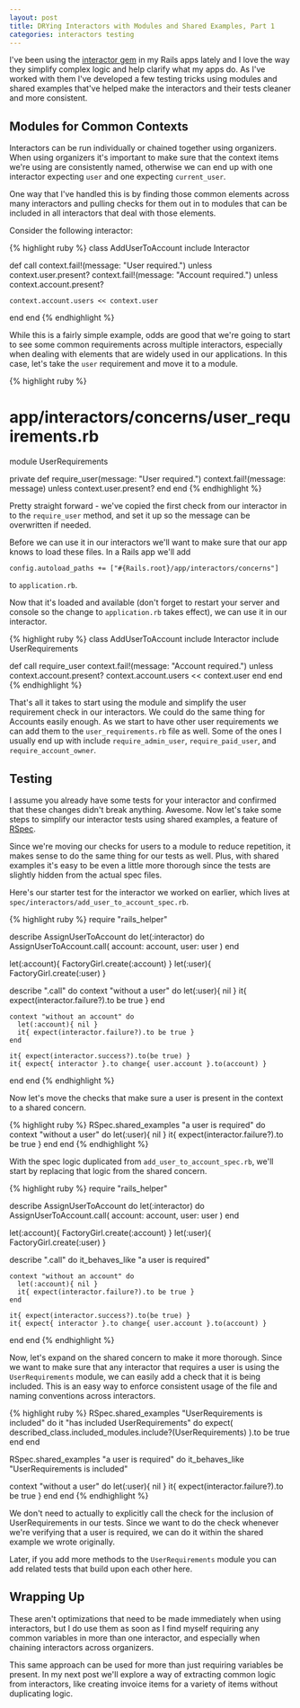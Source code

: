 ```yaml
---
layout: post
title: DRYing Interactors with Modules and Shared Examples, Part 1
categories: interactors testing
---
```


I've been using the [interactor gem](https://github.com/collectiveidea/interactor) in my Rails apps lately and I love the way they simplify complex logic and help clarify what my apps do. As I've worked with them I've developed a few testing tricks using modules and shared examples that've helped make the interactors and their tests cleaner and more consistent.

## Modules for Common Contexts

Interactors can be run individually or chained together using organizers. When using organizers it's important to make sure that the context items we're using are consistently named, otherwise we can end up with one interactor expecting `user` and one expecting `current_user`.

One way that I've handled this is by finding those common elements across many interactors and pulling checks for them out in to modules that can be included in all interactors that deal with those elements.

Consider the following interactor:

{% highlight ruby %}
class AddUserToAccount
  include Interactor

  def call
    context.fail!(message: "User required.") unless context.user.present?
    context.fail!(message: "Account required.") unless context.account.present?

    context.account.users << context.user
  end
end
{% endhighlight %}

While this is a fairly simple example, odds are good that we're going to start to see some common requirements across multiple interactors, especially when dealing with elements that are widely used in our applications. In this case, let's take the `user` requirement and move it to a module.

{% highlight ruby %}
# app/interactors/concerns/user_requirements.rb
module UserRequirements

private
  def require_user(message: "User required.")
    context.fail!(message: message) unless context.user.present?
  end
end
{% endhighlight %}

Pretty straight forward - we've copied the first check from our interactor in to the `require_user` method, and set it up so the message can be overwritten if needed.

Before we can use it in our interactors we'll want to make sure that our app knows to load these files. In a Rails app we'll add

`config.autoload_paths += ["#{Rails.root}/app/interactors/concerns"]`

to `application.rb`.

Now that it's loaded and available (don't forget to restart your server and console so the change to `application.rb` takes effect), we can use it in our interactor.

{% highlight ruby %}
class AddUserToAccount
  include Interactor
  include UserRequirements

  def call
    require_user
    context.fail!(message: "Account required.") unless context.account.present?
    context.account.users << context.user
  end
end
{% endhighlight %}

That's all it takes to start using the module and simplify the user requirement check in our interactors. We could do the same thing for Accounts easily enough. As we start to have other user requirements we can add them to the `user_requirements.rb` file as well. Some of the ones I usually end up with include `require_admin_user`, `require_paid_user`, and `require_account_owner`.

## Testing

I assume you already have some tests for your interactor and confirmed that these changes didn't break anything. Awesome. Now let's take some steps to simplify our interactor tests using shared examples, a feature of [RSpec](http://rspec.info).

Since we're moving our checks for users to a module to reduce repetition, it makes sense to do the same thing for our tests as well. Plus, with shared examples it's easy to be even a little more thorough since the tests are slightly hidden from the actual spec files.

Here's our starter test for the interactor we worked on earlier, which lives at `spec/interactors/add_user_to_account_spec.rb`.

{% highlight ruby %}
require "rails_helper"

describe AssignUserToAccount do
  let(:interactor) do
    AssignUserToAccount.call(
      account: account,
      user: user
    )
  end

  let(:account){ FactoryGirl.create(:account) }
  let(:user){ FactoryGirl.create(:user) }

  describe ".call" do
    context "without a user" do
      let(:user){ nil }
      it{ expect(interactor.failure?).to be true }
    end

    context "without an account" do
      let(:account){ nil }
      it{ expect(interactor.failure?).to be true }
    end

    it{ expect(interactor.success?).to(be true) }
    it{ expect{ interactor }.to change{ user.account }.to(account) }
  end
end
{% endhighlight %}

Now let's move the checks that make sure a user is present in the context to a shared concern.

{% highlight ruby %}
RSpec.shared_examples "a user is required" do
  context "without a user" do
    let(:user){ nil }
    it{ expect(interactor.failure?).to be true }
  end
end
{% endhighlight %}

With the spec logic duplicated from `add_user_to_account_spec.rb`, we'll start by replacing that logic from the shared concern.

{% highlight ruby %}
require "rails_helper"

describe AssignUserToAccount do
  let(:interactor) do
    AssignUserToAccount.call(
      account: account,
      user: user
    )
  end

  let(:account){ FactoryGirl.create(:account) }
  let(:user){ FactoryGirl.create(:user) }

  describe ".call" do
    it_behaves_like "a user is required"

    context "without an account" do
      let(:account){ nil }
      it{ expect(interactor.failure?).to be true }
    end

    it{ expect(interactor.success?).to(be true) }
    it{ expect{ interactor }.to change{ user.account }.to(account) }
  end
end
{% endhighlight %}

Now, let's expand on the shared concern to make it more thorough. Since we want to make sure that any interactor that requires a user is using the `UserRequirements` module, we can easily add a check that it is being included. This is an easy way to enforce consistent usage of the file and naming conventions across interactors.

{% highlight ruby %}
RSpec.shared_examples "UserRequirements is included" do
  it "has included UserRequirements" do
    expect(
      described_class.included_modules.include?(UserRequirements)
    ).to be true
  end
end

RSpec.shared_examples "a user is required" do
  it_behaves_like "UserRequirements is included"

  context "without a user" do
    let(:user){ nil }
    it{ expect(interactor.failure?).to be true }
  end
end
{% endhighlight %}

We don't need to actually to explicitly call the check for the inclusion of UserRequirements in our tests. Since we want to do the check whenever we're verifying that a user is required, we can do it within the shared example we wrote originally.


Later, if you add more methods to the `UserRequirements` module you can add related tests that build upon each other here.

## Wrapping Up

These aren't optimizations that need to be made immediately when using interactors, but I do use them as soon as I find myself requiring any common variables in more than one interactor, and especially when chaining interactors across organizers.

This same approach can be used for more than just requiring variables be present. In my next post we'll explore a way of extracting common logic from interactors, like creating invoice items for a variety of items without duplicating logic.
